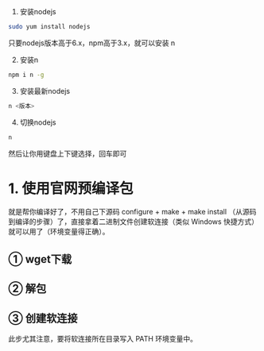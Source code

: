 1. 安装nodejs

``` BASH
sudo yum install nodejs
```

只要nodejs版本高于6.x，npm高于3.x，就可以安装 n

2. 安装n

``` bash
npm i n -g
```

3. 安装最新nodejs

``` BASH
n <版本>
```



4. 切换nodejs

``` BASH
n
```

然后让你用键盘上下键选择，回车即可

# 1. 使用官网预编译包

就是帮你编译好了，不用自己下源码 configure + make + make install （从源码到编译的步骤）了，直接拿着二进制文件创建软连接（类似 Windows 快捷方式）就可以用了（环境变量得正确）。

## ① wget下载



## ② 解包



## ③ 创建软连接

此步尤其注意，要将软连接所在目录写入 PATH 环境变量中。



